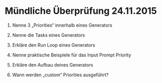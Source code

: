 # Mündliche Überprüfung 24.11.2015

1. Nenne 3 „Priorities“ innerhalb eines Generators

2. Nenne die Tasks eines Generators

3. Erkläre den Run Loop eines Generators

4. Nenne praktische Beispiele für das Input Prompt Priority

5. Erkläre den Aufbau deines Generators

6. Wann werden „custom“ Priorities ausgeführt?